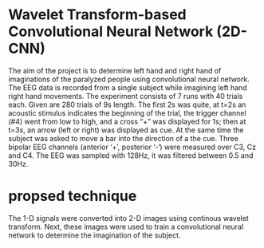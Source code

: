 # Wavelet Transform-based Convolutional Neural Network (2D-CNN)
The aim of the project is to determine left hand and right hand of imaginations of the paralyzed people using convolutional neural network.
The EEG data is recorded from a single subject while imagining left hand right hand movements. The experiment consists of 7 runs with 40 trials each. Given are 280 trials of 9s length. The first 2s was quite, at t=2s an acoustic stimulus indicates the beginning of the trial, the trigger channel (#4) went from low to high, and a cross “+” was displayed for 1s; then at t=3s, an arrow (left or right) was displayed as cue. At the same time the subject was asked to move a bar into the direction of a the cue. Three bipolar EEG channels (anterior ‘+’, posterior ‘-‘) were measured over C3, Cz and C4. The EEG was sampled with 128Hz, it was filtered between 0.5 and 30Hz.

# propsed technique 
The 1-D signals were converted into 2-D images using continous wavelet transform. Next, these images were used to train a convolutional neural network to determine the imagination of the subject.
